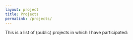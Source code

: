 ```yaml
---
layout: project
title: Projects
permalink: /projects/
---
```


This is a list of (public) projects in which I have participated:
